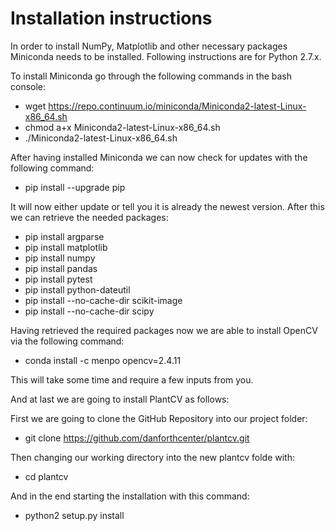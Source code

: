 # Installation instructions
In order to install NumPy, Matplotlib and other necessary packages Miniconda needs to be installed. Following instructions are for Python 2.7.x.

To install Miniconda go through the following commands in the bash console:
- wget https://repo.continuum.io/miniconda/Miniconda2-latest-Linux-x86_64.sh
- chmod a+x Miniconda2-latest-Linux-x86_64.sh
- ./Miniconda2-latest-Linux-x86_64.sh

After having installed Miniconda we can now check for updates with the following command:
- pip install --upgrade pip

It will now either update or tell you it is already the newest version.
After this we can retrieve the needed packages:
- pip install argparse
- pip install matplotlib
- pip install numpy   
- pip install pandas
- pip install pytest
- pip install python-dateutil
- pip install --no-cache-dir scikit-image
- pip install --no-cache-dir scipy

Having retrieved the required packages now we are able to install OpenCV via the following command:
- conda install -c menpo opencv=2.4.11

This will take some time and require a few inputs from you.

And at last we are going to install PlantCV as follows:

First we are going to clone the GitHub Repository into our project folder:
- git clone https://github.com/danforthcenter/plantcv.git

Then changing our working directory into the new plantcv folde with:
- cd plantcv

And in the end starting the installation with this command:
- python2 setup.py install
